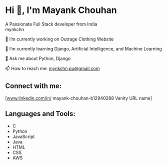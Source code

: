 # Hi 👋, I'm Mayank Chouhan
A Passionate Full Stack developer from India  
mynkchn  

🔭 I’m currently working on Outrage Clothing Website

🌱 I’m currently learning Django, Artificial Intelligence, and Machine Learning  

💬 Ask me about Python, Django 

📫 How to reach me: mynkchn.pu@gmail.com  

## Connect with me:  
[www.linkedin.com/in/
mayank-chouhan-b12940288
Vanity URL name]  

## Languages and Tools:  
- C
- Python
- JavaScript
- Java
- HTML
- CSS
- AWS

